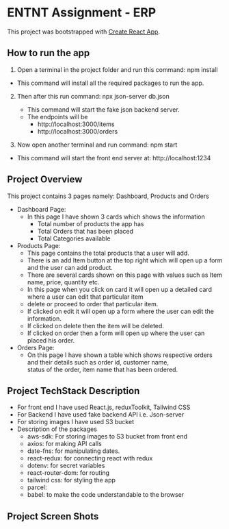 # ENTNT Assignment - ERP

This project was bootstrapped with [Create React App](https://github.com/facebook/create-react-app).

## How to run the app
1) Open a terminal in the project folder and run this command: npm install
- This command will install all the required packages to run the app.

2) Then after this run command: npx json-server db.json
   - This command will start the fake json backend server.
   - The endpoints will be
      - http://localhost:3000/items
      - http://localhost:3000/orders

3) Now open another terminal and run command: npm start
- This command will start the front end server at: http://localhost:1234

## Project Overview
This project contains 3 pages namely: Dashboard, Products and Orders   
- Dashboard Page:
  - In this page I have shown 3 cards which shows the information
    - Total number of products the app has   
    - Total Orders that has been placed   
    - Total Categories available
- Products Page:
  - This page contains the total products that a user will add.   
  - There is an add Item button at the top right which will open up a form and the user can add product.  
  - There are several cards shown on this page with values such as Item name, price, quantity etc.  
  - In this page when you click on card it will open up a detailed card where a user can edit that particular item  
  - delete or proceed to order that particular item.  
  - If clicked on edit it will open up a form where the user can edit the information.  
  - If clicked on delete then the item will be deleted.  
  - If clicked on order then a form will open up where the user can placed his order.  
- Orders Page:   
   - On this page I have shown a table which shows respective orders and their details such as order id, customer name,  
   status of the order, item name that has been ordered.

## Project TechStack Description
- For front end I have used React.js, reduxToolkit, Tailwind CSS
- For Backend I have used fake backend API i.e. Json-server
- For storing images I have used S3 bucket
- Description of the packages
  - aws-sdk: For storing images to S3 bucket from front end
  - axios: for making API calls
  - date-fns: for manipulating dates.
  - react-redux: for connecting react with redux
  - dotenv: for secret variables
  - react-router-dom: for routing
  - tailwind css: for styling the app
  - parcel:
  - babel: to make the code understandable to the browser
 
## Project Screen Shots
